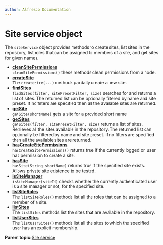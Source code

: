 ```yaml
---
author: Alfresco Documentation
---
```


# Site service object

The `siteService` object provides methods to create sites, list sites in the repository, list roles that can be assigned to members of a site, and get sites for given names.

-   **[cleanSitePermissions](../references/API-JS-SiteService-cleanSitePermissions.md)**  
`cleanSitePermissions()` these methods clean permissions from a node.
-   **[createSite](../references/API-JS-SiteService-createSite.md)**  
The `createSite(...)` methods partially create a new site.
-   **[findSites](../references/API-JS-SiteService-findSites.md)**  
`findSites(filter, sitePresetFilter, size)` searches for and returns a list of sites. The returned list can be optionally filtered by name and site preset. If no filters are specified then all the available sites are returned.
-   **[getSite](../references/API-JS-SiteService-getSite.md)**  
`getSite(shortName)` gets a site for a provided short name.
-   **[getSites](../references/API-JS-SiteService-getSites.md)**  
`getSites(filter, sitePresetFilter, size)` returns a list of sites. Retrieves all the sites available in the repository. The returned list can optionally be filtered by name and site preset. If no filters are specified then all the available sites are returned.
-   **[hasCreateSitePermissions](../references/API-JS-SiteService-hasCreateSitePermissions.md)**  
`hasCreateSitePermissions()` returns true if the currently logged on user has permission to create a site.
-   **[hasSite](../references/API-JS-SiteService-hasSite.md)**  
`hasSite(String shortName)` returns true if the specified site exists. Allows private site existence to be tested.
-   **[isSiteManager](../references/API-JS-SiteService-isSiteManager.md)**  
`isSiteManager(siteId)` checks whether the currently authenticated user is a site manager or not, for the specified site.
-   **[listSiteRoles](../references/API-JS-SiteService-listSiteRoles.md)**  
The `listSiteRoles()` methods list all the roles that can be assigned to a member of a site.
-   **[listSites](../references/API-JS-SiteService-listSites.md)**  
The `listSites` methods list the sites that are available in the repository.
-   **[listUserSites](../references/API-JS-SiteService-listUserSites.md)**  
The `listUserSites()` methods list all the sites to which the specified user has an explicit membership.

**Parent topic:**[Site service](../references/API-JS-SiteService.md)


